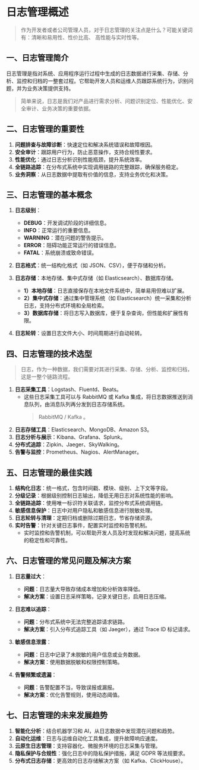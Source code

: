 # 日志管理概述

> 作为开发者或者公司管理人员，对于日志管理的关注点是什么？可能关键词有：清晰和易用性、性价比高、 高性能与实时性等。

## **一、日志管理简介**

日志管理是指对系统、应用程序运行过程中生成的日志数据进行采集、存储、分析、监控和归档的一整套过程。它帮助开发人员和运维人员跟踪系统行为，识别问题，并为业务决策提供支持。

> 简单来说，日志是我们对产品进行需求分析、问题识别定位、性能优化、安全审计、业务决策的重要依据。

## **二、日志管理的重要性**

1. **问题排查与故障诊断**：快速定位和解决系统错误和故障根因。
2. **安全审计**：跟踪用户行为，防止恶意操作，支持合规性要求。
3. **性能优化**：通过日志分析识别性能瓶颈，提升系统效率。
4. **全链路追踪**：在分布式系统中实现调用链路的完整跟踪，确保服务稳定。
5. **业务洞察**：从日志数据中提取有价值的信息，支持业务优化和决策。

## **三、日志管理的基本概念**

1. **日志级别**：

   - **DEBUG**：开发调试阶段的详细信息。
   - **INFO**：正常运行的重要信息。
   - **WARNING**：潜在问题的警告提示。
   - **ERROR**：阻碍功能正常运行的错误信息。
   - **FATAL**：系统崩溃或致命错误。

2. **日志格式**：统一结构化格式（如 JSON、CSV），便于存储和分析。
3. **日志存储**：本地存储、集中式存储（如 Elasticsearch）、数据库存储。
   - **1）本地存储**：日志直接保存在本地文件系统中，简单易用但难以扩展。
   - **2）集中式存储**：通过集中管理系统（如 Elasticsearch）统一采集和分析日志，支持分布式环境和全局检索。
   - **3）数据库存储**：将日志写入数据库，便于复杂查询，但性能和扩展性有限。
4. **日志轮转**：设置日志文件大小、时间周期进行自动轮转。

## **四、日志管理的技术选型**

> 日志，作为一种数据，我们需要对其进行采集、存储、分析、监控和归档，这是一整个链路流程。

1. **日志采集工具**：Logstash、Fluentd、Beats。
   - 这些日志采集工具可以与 RabbitMQ 或 Kafka 集成，将日志数据推送到消息队列，由消息队列再分发到日志存储系统。
     > RabbitMQ / Kafka 。
2. **日志存储工具**：Elasticsearch、MongoDB、Amazon S3。
3. **日志分析与展示**：Kibana、Grafana、Splunk。
4. **分布式追踪**：Zipkin、Jaeger、SkyWalking。
5. **告警与监控**：Prometheus、Nagios、AlertManager。

## **五、日志管理的最佳实践**

1. **结构化日志**：统一格式，包含时间戳、模块、级别、上下文等字段。
2. **分级记录**：根据级别控制日志输出，降低无用日志对系统性能的影响。
3. **全链路追踪**：使用唯一标识符关联请求，监控分布式系统调用链。
4. **敏感信息保护**：日志中对用户隐私和敏感信息进行脱敏处理。
5. **日志轮转与清理**：定期归档或删除过期日志，节省存储资源。
6. **实时告警**：针对关键日志事件，配置实时监控和告警机制。
   - 实时监控和告警机制，可以帮助开发人员及时发现和解决问题，提高系统的稳定性和可靠性。

## **六、日志管理的常见问题及解决方案**

1. **日志量过大**：

   - **问题**：日志量大导致存储成本增加和分析效率降低。
   - **解决方案**：设置日志采样策略，记录关键日志，启用日志压缩。

2. **日志难以追踪**：

   - **问题**：分布式系统中无法完整追踪请求链路。
   - **解决方案**：引入分布式追踪工具（如 Jaeger），通过 Trace ID 标记请求。

3. **敏感信息泄露**：

   - **问题**：日志中记录了未脱敏的用户信息或业务数据。
   - **解决方案**：使用数据脱敏和权限控制策略。

4. **告警频繁或遗漏**：
   - **问题**：告警配置不当，导致误报或漏报。
   - **解决方案**：优化告警规则，使用动态阈值。

## **七、日志管理的未来发展趋势**

1. **智能化分析**：结合机器学习和 AI，从日志数据中发现潜在问题和趋势。
2. **自动化运维**：日志与运维自动化工具集成，提升故障响应速度。
3. **云原生日志管理**：支持容器化、微服务环境的日志采集与管理。
4. **隐私保护与合规性**：强化日志中的隐私保护措施，满足 GDPR 等法规要求。
5. **分布式日志存储**：更高效的日志存储解决方案（如 Kafka、ClickHouse）。
